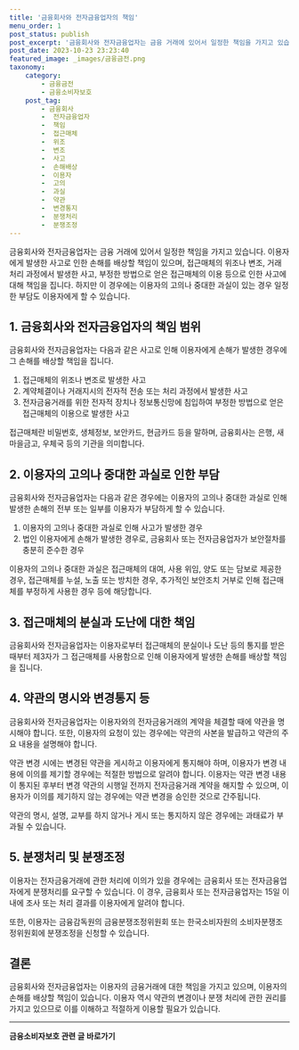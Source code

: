 ```yaml
---
title: '금융회사와 전자금융업자의 책임'
menu_order: 1
post_status: publish
post_excerpt: '금융회사와 전자금융업자는 금융 거래에 있어서 일정한 책임을 가지고 있습니다. 이용자에게 발생한 사고로 인한 손해를 배상할 책임이 있으며, 접근매체의 위조나 변조, 거래 처리 과정에서 발생한 사고, 부정한 방법으로 얻은 접근매체의 이용 등으로 인한 사고에 대해 책임을 집니다. 하지만 이 경우에는 이용자의 고의나 중대한 과실이 있는 경우 일정한 부담도 이용자에게 할 수 있습니다.'
post_date: 2023-10-23 23:23:40
featured_image: _images/금융금전.png
taxonomy:
    category:
        - 금융금전
        - 금융소비자보호
    post_tag:
        - 금융회사
        -  전자금융업자
        -  책임
        -  접근매체
        -  위조
        -  변조
        -  사고
        -  손해배상
        -  이용자
        -  고의
        -  과실
        -  약관
        -  변경통지
        -  분쟁처리
        -  분쟁조정
---
```



금융회사와 전자금융업자는 금융 거래에 있어서 일정한 책임을 가지고 있습니다. 이용자에게 발생한 사고로 인한 손해를 배상할 책임이 있으며, 접근매체의 위조나 변조, 거래 처리 과정에서 발생한 사고, 부정한 방법으로 얻은 접근매체의 이용 등으로 인한 사고에 대해 책임을 집니다. 하지만 이 경우에는 이용자의 고의나 중대한 과실이 있는 경우 일정한 부담도 이용자에게 할 수 있습니다.

## 1. 금융회사와 전자금융업자의 책임 범위

금융회사와 전자금융업자는 다음과 같은 사고로 인해 이용자에게 손해가 발생한 경우에 그 손해를 배상할 책임을 집니다.

1. 접근매체의 위조나 변조로 발생한 사고
2. 계약체결이나 거래지시의 전자적 전송 또는 처리 과정에서 발생한 사고
3. 전자금융거래를 위한 전자적 장치나 정보통신망에 침입하여 부정한 방법으로 얻은 접근매체의 이용으로 발생한 사고

접근매체란 비밀번호, 생체정보, 보안카드, 현금카드 등을 말하며, 금융회사는 은행, 새마을금고, 우체국 등의 기관을 의미합니다.

## 2. 이용자의 고의나 중대한 과실로 인한 부담

금융회사와 전자금융업자는 다음과 같은 경우에는 이용자의 고의나 중대한 과실로 인해 발생한 손해의 전부 또는 일부를 이용자가 부담하게 할 수 있습니다.

1. 이용자의 고의나 중대한 과실로 인해 사고가 발생한 경우
2. 법인 이용자에게 손해가 발생한 경우로, 금융회사 또는 전자금융업자가 보안절차를 충분히 준수한 경우

이용자의 고의나 중대한 과실은 접근매체의 대여, 사용 위임, 양도 또는 담보로 제공한 경우, 접근매체를 누설, 노출 또는 방치한 경우, 추가적인 보안조치 거부로 인해 접근매체를 부정하게 사용한 경우 등에 해당합니다.

## 3. 접근매체의 분실과 도난에 대한 책임

금융회사와 전자금융업자는 이용자로부터 접근매체의 분실이나 도난 등의 통지를 받은 때부터 제3자가 그 접근매체를 사용함으로 인해 이용자에게 발생한 손해를 배상할 책임을 집니다.

## 4. 약관의 명시와 변경통지 등

금융회사와 전자금융업자는 이용자와의 전자금융거래의 계약을 체결할 때에 약관을 명시해야 합니다. 또한, 이용자의 요청이 있는 경우에는 약관의 사본을 발급하고 약관의 주요 내용을 설명해야 합니다.

약관 변경 시에는 변경된 약관을 게시하고 이용자에게 통지해야 하며, 이용자가 변경 내용에 이의를 제기할 경우에는 적절한 방법으로 알려야 합니다. 이용자는 약관 변경 내용이 통지된 후부터 변경 약관의 시행일 전까지 전자금융거래 계약을 해지할 수 있으며, 이용자가 이의를 제기하지 않는 경우에는 약관 변경을 승인한 것으로 간주됩니다.

약관의 명시, 설명, 교부를 하지 않거나 게시 또는 통지하지 않은 경우에는 과태료가 부과될 수 있습니다.

## 5. 분쟁처리 및 분쟁조정

이용자는 전자금융거래에 관한 처리에 이의가 있을 경우에는 금융회사 또는 전자금융업자에게 분쟁처리를 요구할 수 있습니다. 이 경우, 금융회사 또는 전자금융업자는 15일 이내에 조사 또는 처리 결과를 이용자에게 알려야 합니다.

또한, 이용자는 금융감독원의 금융분쟁조정위원회 또는 한국소비자원의 소비자분쟁조정위원회에 분쟁조정을 신청할 수 있습니다.

## 결론

금융회사와 전자금융업자는 이용자의 금융거래에 대한 책임을 가지고 있으며, 이용자의 손해를 배상할 책임이 있습니다. 이용자 역시 약관의 변경이나 분쟁 처리에 관한 권리를 가지고 있으므로 이를 이해하고 적절하게 이용할 필요가 있습니다.
<!-- wp:separator -->
<hr class="wp-block-separator has-alpha-channel-opacity"/>
<!-- /wp:separator -->

<!-- wp:group {"backgroundColor":"base","layout":{"type":"constrained"}} -->
<div class="wp-block-group has-base-background-color has-background"><!-- wp:paragraph {"align":"center","fontSize":"medium"} -->
<p class="has-text-align-center has-large-font-size"><strong>금융소비자보호 관련 글 바로가기</strong></p>
<!-- /wp:paragraph -->


<!-- wp:latest-posts
{"categories":[{"id":12706,"count":19,"description":"","link":"https://uknowlaw.com/category/%ea%b8%88%ec%9c%b5%ec%86%8c%eb%b9%84%ec%9e%90%eb%b3%b4%ed%98%b8/","name":"금융소비자보호","slug":"금융소비자보호","taxonomy":"category","parent":0,"meta":[],"_links":{"self":[{"href":"https://uknowlaw.com/wp-json/wp/v2/categories/12706"}],"collection":[{"href":"https://uknowlaw.com/wp-json/wp/v2/categories"}],"about":[{"href":"https://uknowlaw.com/wp-json/wp/v2/taxonomies/category"}],"wp:post_type":[{"href":"https://uknowlaw.com/wp-json/wp/v2/posts?categories=12706"}],"curies":[{"name":"wp","href":"https://api.w.org/{rel}","templated":true}]}}],"postsToShow":100,"excerptLength":28,"postLayout":"grid","columns":2,"featuredImageAlign":"left","featuredImageSizeSlug":"large","fontSize":"small"} /--></div>
<!-- /wp:group -->